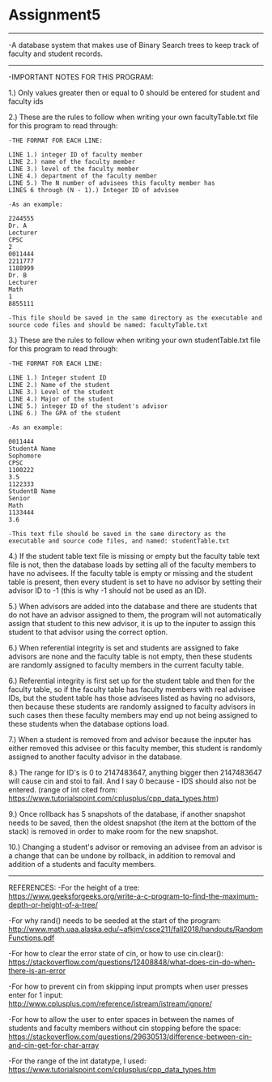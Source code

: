 # Assignment5

----------------------------------------------------------------------------------------------------------------------------------

-A database system that makes use of Binary Search trees to keep track of
faculty and student records.

----------------------------------------------------------------------------------------------------------------------------------

-IMPORTANT NOTES FOR THIS PROGRAM:

1.) Only values greater then or equal to 0 should be entered for student and faculty ids

2.) These are the rules to follow when writing your own facultyTable.txt file for this program to read through:

    -THE FORMAT FOR EACH LINE:

    LINE 1.) integer ID of faculty member
    LINE 2.) name of the faculty member
    LINE 3.) level of the faculty member
    LINE 4.) department of the faculty member
    LINE 5.) The N number of advisees this faculty member has
    LINES 6 through (N - 1).) Integer ID of advisee

    -As an example:

    2244555
    Dr. A
    Lecturer
    CPSC
    2
    0011444
    2211777
    1188999
    Dr. B
    Lecturer
    Math
    1
    8855111  

    -This file should be saved in the same directory as the executable and source code files and should be named: facultyTable.txt

3.) These are the rules to follow when writing your own studentTable.txt file for this program to read through:

    -THE FORMAT FOR EACH LINE:

    LINE 1.) Integer student ID
    LINE 2.) Name of the student
    LINE 3.) Level of the student
    LINE 4.) Major of the student
    LINE 5.) integer ID of the student's advisor
    LINE 6.) The GPA of the student

    -As an example:

    0011444
    StudentA Name
    Sophomore
    CPSC
    1100222
    3.5
    1122333
    StudentB Name
    Senior
    Math
    1133444
    3.6

    -This text file should be saved in the same directory as the executable and source code files, and named: studentTable.txt

4.) If the student table text file is missing or empty but the faculty table text file is not, then the database loads by setting all of the faculty members to have no advisees. If the faculty table is empty or missing and the student table is present, then every student is set to have no advisor by setting their advisor ID to -1 (this is why -1 should not be used as an ID).

5.) When advisors are added into the database and there are students that do not have an advisor assigned to them, the program will not automatically assign that student to this new advisor, it is up to the inputer to assign this student to that advisor using the correct option.

6.) When referential integrity is set and students are assigned to fake advisors are none and the faculty table is not empty, then these students are randomly assigned to faculty members in the current faculty table.

6.) Referential integrity is first set up for the student table and then for the faculty table, so if the faculty table has faculty members with real advisee IDs, but the student table has those advisees listed as having no advisors, then because these students are randomly assigned to faculty advisors in such cases then these faculty members may end up not being assigned to these students when the database options load.

7.) When a student is removed from and advisor because the inputer has either removed this advisee or this faculty member, this student is randomly assigned to another faculty advisor in the database.

8.) The range for ID's is 0 to 2147483647, anything bigger then 2147483647 will cause cin and stoi to fail. And I say 0 because - IDS should also not be entered. (range of int cited from: https://www.tutorialspoint.com/cplusplus/cpp_data_types.htm)

9.) Once rollback has 5 snapshots of the database, if another snapshot needs to be saved, then the oldest snapshot (the item at the bottom of the stack) is removed in order to make room for the new snapshot.

10.) Changing a student's advisor or removing an advisee from an advisor is a change that can be undone by rollback, in addition to removal and addition of a students and faculty members.

----------------------------------------------------------------------------------------------------------------------------------
REFERENCES:
-For the height of a tree: https://www.geeksforgeeks.org/write-a-c-program-to-find-the-maximum-depth-or-height-of-a-tree/

-For why rand() needs to be seeded at the start of the program: http://www.math.uaa.alaska.edu/~afkjm/csce211/fall2018/handouts/RandomFunctions.pdf

-For how to clear the error state of cin, or how to use cin.clear(): https://stackoverflow.com/questions/12408848/what-does-cin-do-when-there-is-an-error

-For how to prevent cin from skipping input prompts when user presses enter for 1 input: http://www.cplusplus.com/reference/istream/istream/ignore/

-For how to allow the user to enter spaces in between the names of students and faculty members without cin stopping before the space: https://stackoverflow.com/questions/29630513/difference-between-cin-and-cin-get-for-char-array

-For the range of the int datatype, I used: https://www.tutorialspoint.com/cplusplus/cpp_data_types.htm
